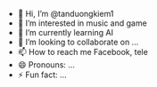 - 👋 Hi, I’m @tanduongkiem1
- 👀 I’m interested in music and game
- 🌱 I’m currently learning AI
- 💞️ I’m looking to collaborate on ...
- 📫 How to reach me Facebook, tele
- 😄 Pronouns: ...
- ⚡ Fun fact: ...

<!---
tanduongkiem1/tanduongkiem1 is a ✨ special ✨ repository because its `README.md` (this file) appears on your GitHub profile.
You can click the Preview link to take a look at your changes.
--->
